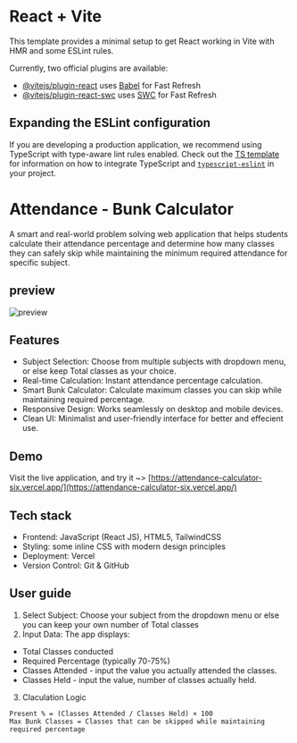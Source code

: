 # React + Vite

This template provides a minimal setup to get React working in Vite with HMR and some ESLint rules.

Currently, two official plugins are available:

- [@vitejs/plugin-react](https://github.com/vitejs/vite-plugin-react/blob/main/packages/plugin-react) uses [Babel](https://babeljs.io/) for Fast Refresh
- [@vitejs/plugin-react-swc](https://github.com/vitejs/vite-plugin-react/blob/main/packages/plugin-react-swc) uses [SWC](https://swc.rs/) for Fast Refresh
  
## Expanding the ESLint configuration

If you are developing a production application, we recommend using TypeScript with type-aware lint rules enabled. Check out the [TS template](https://github.com/vitejs/vite/tree/main/packages/create-vite/template-react-ts) for information on how to integrate TypeScript and [`typescript-eslint`](https://typescript-eslint.io) in your project.
# Attendance - Bunk Calculator
A smart and real-world problem solving web application that helps students calculate their attendance percentage and determine how many classes they can safely skip while maintaining the minimum required attendance for specific subject.
## preview
![preview](./src/assets/attendance.png)

## Features
- Subject Selection: Choose from multiple subjects with dropdown menu, or else keep Total classes as your choice.
- Real-time Calculation: Instant attendance percentage calculation.
- Smart Bunk Calculator: Calculate maximum classes you can skip while maintaining required percentage.
- Responsive Design: Works seamlessly on desktop and mobile devices.
- Clean UI: Minimalist and user-friendly interface for better and effecient use.
## Demo
Visit the live application, and try it ~> [https://attendance-calculator-six.vercel.app/](https://attendance-calculator-six.vercel.app/)

## Tech stack
- Frontend: JavaScript (React JS), HTML5, TailwindCSS
- Styling: some inline CSS with modern design principles
- Deployment: Vercel
- Version Control: Git & GitHub
## User guide
1. Select Subject: Choose your subject from the dropdown menu or else you can keep your own number of Total classes
2. Input Data: The app displays:
  - Total Classes conducted
  - Required Percentage (typically 70-75%)
  - Classes Attended - input the value you actually attended the classes.
  - Classes Held - input the value, number of classes actually held.
3. Claculation Logic

```
Present % = (Classes Attended / Classes Held) × 100
Max Bunk Classes = Classes that can be skipped while maintaining required percentage
```

